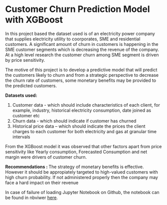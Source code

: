 # Customer Churn Prediction Model with XGBoost

In this project based the dataset used is of an electricity power company that supplies electricity utility to coorporates, SME and residential customers.
A significant amount of churn in customers is happening in the SME customer segments which is decreasing the revenue of the company. At a high level research the customer churn among SME segment is driven by price sensitivity.

The motive of this project is to develop a predictive model that will predict the customers likely to churn and from a strategic perspective to decrease the churn rate of customers, some monetary benefits may be provided to the predicted customers.

<b>Datasets used:</b>
1. Customer data - which should include characteristics of each client, for example, industry, historical electricity consumption, date joined as customer etc
2. Churn data - which should indicate if customer has churned
3. Historical price data – which should indicate the prices the client charges to each customer for both electricity and gas at granular time intervals

From the XGBoost model it was observed that other factors apart from price sensitivity like Yearly consumption, Forecasted Consumption and net margin were drivers of customer churn.

<b>Recommendations : </b>The strategy of monetary benefits is effective. However it should be appropiately targeted to high-valued customers with high churn probability. If not administered properly then the company may face a hard impact on their revenue

In case of failure of loading Jupyter Notebook on Github, the notebook can be found in nbviwer [here](https://nbviewer.jupyter.org/github/AbhishekGit-hash/Customer-Churn-Prediction-Model-with-XGBoost/blob/master/Customer%20Churn%20Prediction%20Model%20with%20XGBoost.ipynb).
